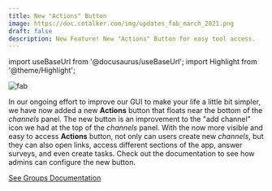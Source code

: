 ```yaml
---
title: New "Actions" Button
image: https://doc.cotalker.com/img/updates_fab_march_2021.png
draft: false
description: New Feature! New "Actions" Button for easy tool access.
---
```


import useBaseUrl from '@docusaurus/useBaseUrl'; 
import Highlight from '@theme/Highlight';


<div class="card-demo">
<div class="card">
<div class="card__header">

</div>
<div class="card__image">
<img alt="fab" class="img_card item shadow--tl" src={useBaseUrl('img/updates_fab_march_2021.png')} />
<br/>
</div>
<div class="card__body">

In our ongoing effort to improve our GUI to make your life a little bit simpler, we have now added a new **Actions** button that floats near the bottom of the _channels_ panel. The new button is an improvement to the "add channel" icon we had at the top of the _channels_ panel. With the now more visible and easy to access **Actions** button, not only can users create new _channels_, but they can also open links, access different sections of the app, answer surveys, and even create tasks. Check out the documentation to see how admins can configure the new button.

</div>
<div class="card__footer">

<a class ="button button--secondary button--block" href="/docs/documentation/admin/admin_group#channel-creation-section">See Groups Documentation</a>
<br/>

</div>
</div>
</div>